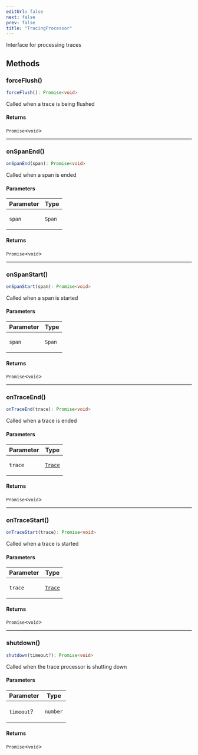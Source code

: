 ```yaml
---
editUrl: false
next: false
prev: false
title: "TracingProcessor"
---
```


Interface for processing traces

## Methods

### forceFlush()

```ts
forceFlush(): Promise<void>
```

Called when a trace is being flushed

#### Returns

`Promise`\<`void`\>

***

### onSpanEnd()

```ts
onSpanEnd(span): Promise<void>
```

Called when a span is ended

#### Parameters

<table>
<thead>
<tr>
<th>Parameter</th>
<th>Type</th>
</tr>
</thead>
<tbody>
<tr>
<td>

`span`

</td>
<td>

`Span`

</td>
</tr>
</tbody>
</table>

#### Returns

`Promise`\<`void`\>

***

### onSpanStart()

```ts
onSpanStart(span): Promise<void>
```

Called when a span is started

#### Parameters

<table>
<thead>
<tr>
<th>Parameter</th>
<th>Type</th>
</tr>
</thead>
<tbody>
<tr>
<td>

`span`

</td>
<td>

`Span`

</td>
</tr>
</tbody>
</table>

#### Returns

`Promise`\<`void`\>

***

### onTraceEnd()

```ts
onTraceEnd(trace): Promise<void>
```

Called when a trace is ended

#### Parameters

<table>
<thead>
<tr>
<th>Parameter</th>
<th>Type</th>
</tr>
</thead>
<tbody>
<tr>
<td>

`trace`

</td>
<td>

[`Trace`](/openai-agents-js/openai/agents-core/classes/trace/)

</td>
</tr>
</tbody>
</table>

#### Returns

`Promise`\<`void`\>

***

### onTraceStart()

```ts
onTraceStart(trace): Promise<void>
```

Called when a trace is started

#### Parameters

<table>
<thead>
<tr>
<th>Parameter</th>
<th>Type</th>
</tr>
</thead>
<tbody>
<tr>
<td>

`trace`

</td>
<td>

[`Trace`](/openai-agents-js/openai/agents-core/classes/trace/)

</td>
</tr>
</tbody>
</table>

#### Returns

`Promise`\<`void`\>

***

### shutdown()

```ts
shutdown(timeout?): Promise<void>
```

Called when the trace processor is shutting down

#### Parameters

<table>
<thead>
<tr>
<th>Parameter</th>
<th>Type</th>
</tr>
</thead>
<tbody>
<tr>
<td>

`timeout`?

</td>
<td>

`number`

</td>
</tr>
</tbody>
</table>

#### Returns

`Promise`\<`void`\>
